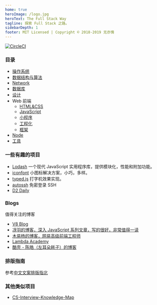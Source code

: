```yaml
---
home: true
heroImage: /logo.jpg
heroText: The Full Stack Way
tagline: 探索 Full Stack 之路。
sidebarDepth: 1
footer: MIT Licensed | Copyright © 2018-2019 无亦情
---
```


[![CircleCI](https://circleci.com/gh/chhpt/the-full-stack-way.svg?style=svg)](https://circleci.com/gh/chhpt/the-full-stack-way)

### 目录

- [操作系统](./operating-system/README.md)
- [数据结构与算法](./data-structure-and-algorithms/README.md)
- [Network](./network/README.md)
- [数据库](./database/README.md)
- [设计](./design/README.md)
- Web 前端
    - [HTML&CSS](./html&css/README.md)
    - [JavaScript](./javascript/README.md)
    - [小程序](./mini-program/README.md) 
    - [工程化](./engineering/README.md)
    - [框架](./framework/README.md)
- [Node](./node/README.md)
- [工具](./tools/README.md)


### 一些有趣的项目

- [Lodash](https://lodash.com/) 一个现代 JavaScript 实用程序库，提供模块化，性能和附加功能。
- [iconfont](http://www.iconfont.cn/) 小图标解决方案，小巧，多样。
- [typed.js](https://github.com/mattboldt/typed.js/) 打字机效果实现。
- [autossh](https://github.com/FeeiCN/autossh) 免密登录 SSH
- [D2 Daily](https://daily.fairyever.com/)

### Blogs

值得关注的博客

- [V8 Blog](https://v8.dev/blog)
- [冴羽的博客，深入 JavaScript 系列文章，写的很好，非常值得一读](https://github.com/mqyqingfeng/Blog)
- [木易杨的博客，网易高级前端工程师](https://github.com/yygmind/blog)
- [Lambda Academy](https://lambda.academy/)
- [酷壳 - 陈皓（左耳朵耗子）的博客](https://coolshell.cn/)

### 排版指南

参考[中文文案排版指北](./copywriting-guide.md)

### 其他类似项目

- [CS-Interview-Knowledge-Map](https://github.com/InterviewMap/CS-Interview-Knowledge-Map)